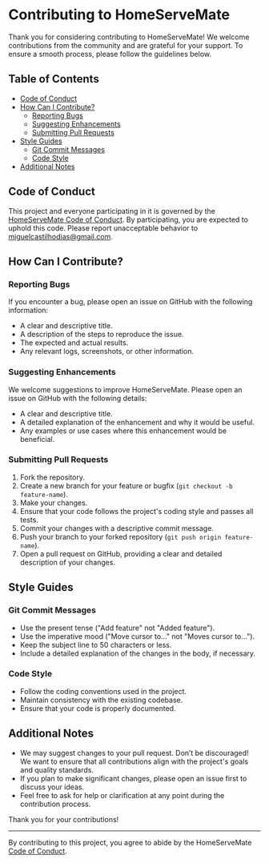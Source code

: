 # Contributing to HomeServeMate

Thank you for considering contributing to HomeServeMate! We welcome contributions from the community and are grateful for your support. To ensure a smooth process, please follow the guidelines below.

## Table of Contents

- [Code of Conduct](#code-of-conduct)
- [How Can I Contribute?](#how-can-i-contribute)
  - [Reporting Bugs](#reporting-bugs)
  - [Suggesting Enhancements](#suggesting-enhancements)
  - [Submitting Pull Requests](#submitting-pull-requests)
- [Style Guides](#style-guides)
  - [Git Commit Messages](#git-commit-messages)
  - [Code Style](#code-style)
- [Additional Notes](#additional-notes)

## Code of Conduct

This project and everyone participating in it is governed by the [HomeServeMate Code of Conduct](CODE_OF_CONDUCT.md). By participating, you are expected to uphold this code. Please report unacceptable behavior to miguelcastilhodias@gmail.com.

## How Can I Contribute?

### Reporting Bugs

If you encounter a bug, please open an issue on GitHub with the following information:

- A clear and descriptive title.
- A description of the steps to reproduce the issue.
- The expected and actual results.
- Any relevant logs, screenshots, or other information.

### Suggesting Enhancements

We welcome suggestions to improve HomeServeMate. Please open an issue on GitHub with the following details:

- A clear and descriptive title.
- A detailed explanation of the enhancement and why it would be useful.
- Any examples or use cases where this enhancement would be beneficial.

### Submitting Pull Requests

1. Fork the repository.
2. Create a new branch for your feature or bugfix (`git checkout -b feature-name`).
3. Make your changes.
4. Ensure that your code follows the project's coding style and passes all tests.
5. Commit your changes with a descriptive commit message.
6. Push your branch to your forked repository (`git push origin feature-name`).
7. Open a pull request on GitHub, providing a clear and detailed description of your changes.

## Style Guides

### Git Commit Messages

- Use the present tense ("Add feature" not "Added feature").
- Use the imperative mood ("Move cursor to..." not "Moves cursor to...").
- Keep the subject line to 50 characters or less.
- Include a detailed explanation of the changes in the body, if necessary.

### Code Style

- Follow the coding conventions used in the project.
- Maintain consistency with the existing codebase.
- Ensure that your code is properly documented.

## Additional Notes

- We may suggest changes to your pull request. Don’t be discouraged! We want to ensure that all contributions align with the project's goals and quality standards.
- If you plan to make significant changes, please open an issue first to discuss your ideas.
- Feel free to ask for help or clarification at any point during the contribution process.

Thank you for your contributions!

---

By contributing to this project, you agree to abide by the HomeServeMate [Code of Conduct](CODE_OF_CONDUCT.md).
